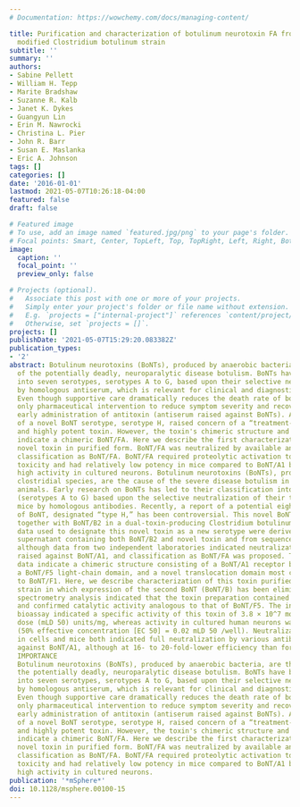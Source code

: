 ```yaml
---
# Documentation: https://wowchemy.com/docs/managing-content/

title: Purification and characterization of botulinum neurotoxin FA from a genetically
  modified Clostridium botulinum strain
subtitle: ''
summary: ''
authors:
- Sabine Pellett
- William H. Tepp
- Marite Bradshaw
- Suzanne R. Kalb
- Janet K. Dykes
- Guangyun Lin
- Erin M. Nawrocki
- Christina L. Pier
- John R. Barr
- Susan E. Maslanka
- Eric A. Johnson
tags: []
categories: []
date: '2016-01-01'
lastmod: 2021-05-07T10:26:18-04:00
featured: false
draft: false

# Featured image
# To use, add an image named `featured.jpg/png` to your page's folder.
# Focal points: Smart, Center, TopLeft, Top, TopRight, Left, Right, BottomLeft, Bottom, BottomRight.
image:
  caption: ''
  focal_point: ''
  preview_only: false

# Projects (optional).
#   Associate this post with one or more of your projects.
#   Simply enter your project's folder or file name without extension.
#   E.g. `projects = ["internal-project"]` references `content/project/deep-learning/index.md`.
#   Otherwise, set `projects = []`.
projects: []
publishDate: '2021-05-07T15:29:20.083382Z'
publication_types:
- '2'
abstract: Botulinum neurotoxins (BoNTs), produced by anaerobic bacteria, are the cause
  of the potentially deadly, neuroparalytic disease botulism. BoNTs have been classified
  into seven serotypes, serotypes A to G, based upon their selective neutralization
  by homologous antiserum, which is relevant for clinical and diagnostic purposes.
  Even though supportive care dramatically reduces the death rate of botulism, the
  only pharmaceutical intervention to reduce symptom severity and recovery time is
  early administration of antitoxin (antiserum raised against BoNTs). A recent report
  of a novel BoNT serotype, serotype H, raised concern of a “treatment-resistant”
  and highly potent toxin. However, the toxin's chimeric structure and characteristics
  indicate a chimeric BoNT/FA. Here we describe the first characterization of this
  novel toxin in purified form. BoNT/FA was neutralized by available antitoxins, supporting
  classification as BoNT/FA. BoNT/FA required proteolytic activation to achieve full
  toxicity and had relatively low potency in mice compared to BoNT/A1 but surprisingly
  high activity in cultured neurons. Botulinum neurotoxins (BoNTs), produced by neurotoxigenic
  clostridial species, are the cause of the severe disease botulism in humans and
  animals. Early research on BoNTs has led to their classification into seven serotypes
  (serotypes A to G) based upon the selective neutralization of their toxicity in
  mice by homologous antibodies. Recently, a report of a potential eighth serotype
  of BoNT, designated “type H,” has been controversial. This novel BoNT was produced
  together with BoNT/B2 in a dual-toxin-producing Clostridium botulinum strain. The
  data used to designate this novel toxin as a new serotype were derived from culture
  supernatant containing both BoNT/B2 and novel toxin and from sequence information,
  although data from two independent laboratories indicated neutralization by antibodies
  raised against BoNT/A1, and classification as BoNT/FA was proposed. The sequence
  data indicate a chimeric structure consisting of a BoNT/A1 receptor binding domain,
  a BoNT/F5 light-chain domain, and a novel translocation domain most closely related
  to BoNT/F1. Here, we describe characterization of this toxin purified from the native
  strain in which expression of the second BoNT (BoNT/B) has been eliminated. Mass
  spectrometry analysis indicated that the toxin preparation contained only BoNT/FA
  and confirmed catalytic activity analogous to that of BoNT/F5. The in vivo mouse
  bioassay indicated a specific activity of this toxin of 3.8 × 10^7 mouse 50% lethal
  dose (mLD 50) units/mg, whereas activity in cultured human neurons was very high
  (50% effective concentration [EC 50] = 0.02 mLD 50 /well). Neutralization assays
  in cells and mice both indicated full neutralization by various antibodies raised
  against BoNT/A1, although at 16- to 20-fold-lower efficiency than for BoNT/A1. 
  IMPORTANCE
  Botulinum neurotoxins (BoNTs), produced by anaerobic bacteria, are the cause of
  the potentially deadly, neuroparalytic disease botulism. BoNTs have been classified
  into seven serotypes, serotypes A to G, based upon their selective neutralization
  by homologous antiserum, which is relevant for clinical and diagnostic purposes.
  Even though supportive care dramatically reduces the death rate of botulism, the
  only pharmaceutical intervention to reduce symptom severity and recovery time is
  early administration of antitoxin (antiserum raised against BoNTs). A recent report
  of a novel BoNT serotype, serotype H, raised concern of a “treatment-resistant”
  and highly potent toxin. However, the toxin's chimeric structure and characteristics
  indicate a chimeric BoNT/FA. Here we describe the first characterization of this
  novel toxin in purified form. BoNT/FA was neutralized by available antitoxins, supporting
  classification as BoNT/FA. BoNT/FA required proteolytic activation to achieve full
  toxicity and had relatively low potency in mice compared to BoNT/A1 but surprisingly
  high activity in cultured neurons.
publication: '*mSphere*'
doi: 10.1128/msphere.00100-15
---
```

